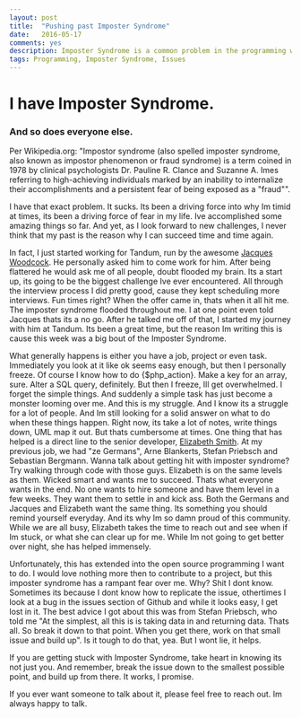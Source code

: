 ```yaml
---
layout: post
title:  "Pushing past Imposter Syndrome"
date:   2016-05-17
comments: yes
description: Imposter Syndrome is a common problem in the programming world. This is how Im working on mine.
tags: Programming, Imposter Syndrome, Issues
---
```


# I have Imposter Syndrome.

### And so does everyone else.

Per Wikipedia.org: "Impostor syndrome (also spelled imposter syndrome, also known as impostor phenomenon or fraud syndrome) is a term coined in 1978 by clinical psychologists Dr. Pauline R. Clance and Suzanne A. Imes referring to high-achieving individuals marked by an inability to internalize their accomplishments and a persistent fear of being exposed as a "fraud"".

I have that exact problem. It sucks. Its been a driving force into why Im timid at times, its been a driving force of fear in my life. Ive accomplished some amazing things so far. And yet, as I look forward to new challenges, I never think that my past is the reason why I can succeed time and time again. 

In fact, I just started working for Tandum, run by the awesome [Jacques Woodcock](https://twitter.com/jacqueswoodcock). He personally asked him to come work for him. After being flattered he would ask me of all people, doubt flooded my brain. Its a start up, its going to be the biggest challenge Ive ever encountered. All through the interview process I did pretty good, cause they kept scheduling more interviews. Fun times right? When the offer came in, thats when it all hit me. The imposter syndrome flooded throughout me. I at one point even told Jacques thats its a no go. After he talked me off of that, I started my journey with him at Tandum. Its been a great time, but the reason Im writing this is cause this week was a big bout of the Imposter Syndrome. 

What generally happens is either you have a job, project or even task. Immediately you look at it like ok seems easy enough, but then I personally freeze. Of course I know how to do {$php_action}. Make a key for an array, sure. Alter a SQL query, definitely. But then I freeze, Ill get overwhelmed. I forget the simple things. And suddenly a simple task has just become a monster looming over me. And this is my struggle. And I know its a struggle for a lot of people. And Im still looking for a solid answer on what to do when these things happen. Right now, its take a lot of notes, write things down, UML map it out. But thats cumbersome at times. One thing that has helped is a direct line to the senior developer, [Elizabeth Smith](https://twitter.com/auroraeosrose). At my previous job, we had "ze Germans", Arne Blankerts, Stefan Priebsch and Sebastian Bergmann. Wanna talk about getting hit with imposter syndrome? Try walking through code with those guys. Elizabeth is on the same levels as them. Wicked smart and wants me to succeed. Thats what everyone wants in the end. No one wants to hire someone and have them level in a few weeks. They want them to settle in and kick ass. Both the Germans and Jacques and Elizabeth want the same thing. Its something you should remind yourself everyday. And its why Im so damn proud of this community. While we are all busy, Elizabeth takes the time to reach out and see when if Im stuck, or what she can clear up for me. While Im not going to get better over night, she has helped immensely. 

Unfortunately, this has extended into the open source programming I want to do. I would love nothing more then to contribute to a project, but this imposter syndrome has a rampant fear over me. Why? Shit I dont know. Sometimes its because I dont know how to replicate the issue, othertimes I look at a bug in the issues section of Github and while it looks easy, I get lost in it. The best advice I got about this was from Stefan Priebsch, who told me "At the simplest, all this is is taking data in and returning data. Thats all. So break it down to that point. When you get there, work on that small issue and build up". Is it tough to do that, yea. But I wont lie, it helps.

If you are getting stuck with Imposter Syndrome, take heart in knowing its not just you. And remember, break the issue down to the smallest possible point, and build up from there. It works, I promise.

If you ever want someone to talk about it, please feel free to reach out. Im always happy to talk.

